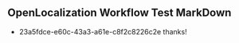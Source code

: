 ## OpenLocalization Workflow Test MarkDown
* 23a5fdce-e60c-43a3-a61e-c8f2c8226c2e 
thanks!<!--HONumber=Mar16_HO2-->
